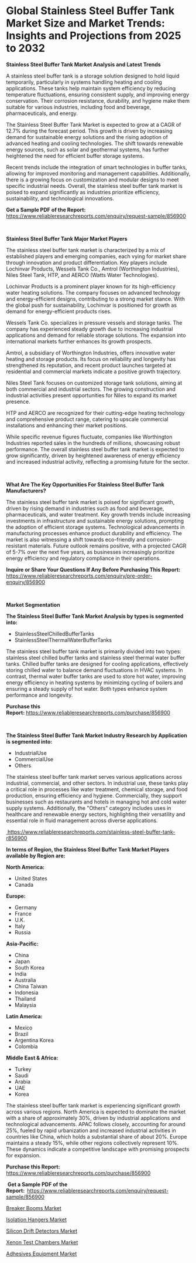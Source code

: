 <p><h1>Global Stainless Steel Buffer Tank Market Size and Market Trends: Insights and Projections from 2025 to 2032</h1></p><p><strong>Stainless Steel Buffer Tank Market Analysis and Latest Trends</strong></p>
<p><p>A stainless steel buffer tank is a storage solution designed to hold liquid temporarily, particularly in systems handling heating and cooling applications. These tanks help maintain system efficiency by reducing temperature fluctuations, ensuring consistent supply, and improving energy conservation. Their corrosion resistance, durability, and hygiene make them suitable for various industries, including food and beverage, pharmaceuticals, and energy.</p><p>The Stainless Steel Buffer Tank Market is expected to grow at a CAGR of 12.7% during the forecast period. This growth is driven by increasing demand for sustainable energy solutions and the rising adoption of advanced heating and cooling technologies. The shift towards renewable energy sources, such as solar and geothermal systems, has further heightened the need for efficient buffer storage systems.</p><p>Recent trends include the integration of smart technologies in buffer tanks, allowing for improved monitoring and management capabilities. Additionally, there is a growing focus on customization and modular designs to meet specific industrial needs. Overall, the stainless steel buffer tank market is poised to expand significantly as industries prioritize efficiency, sustainability, and technological innovations.</p></p>
<p><strong>Get a Sample PDF of the Report:&nbsp;</strong> <a href="https://www.reliableresearchreports.com/enquiry/request-sample/856900?utm_campaign=10&utm_medium=2&utm_source=Github&utm_content=ia&utm_term=08042025&utm_id=stainless-steel-buffer-tank">https://www.reliableresearchreports.com/enquiry/request-sample/856900</a></p>
<p>&nbsp;</p>
<p><strong>Stainless Steel Buffer Tank Major Market Players</strong></p>
<p><p>The stainless steel buffer tank market is characterized by a mix of established players and emerging companies, each vying for market share through innovation and product differentiation. Key players include Lochinvar Products, Wessels Tank Co., Amtrol (Worthington Industries), Niles Steel Tank, HTP, and AERCO (Watts Water Technologies).</p><p>Lochinvar Products is a prominent player known for its high-efficiency water heating solutions. The company focuses on advanced technology and energy-efficient designs, contributing to a strong market stance. With the global push for sustainability, Lochinvar is positioned for growth as demand for energy-efficient products rises.</p><p>Wessels Tank Co. specializes in pressure vessels and storage tanks. The company has experienced steady growth due to increasing industrial applications and demand for reliable storage solutions. The expansion into international markets further enhances its growth prospects.</p><p>Amtrol, a subsidiary of Worthington Industries, offers innovative water heating and storage products. Its focus on reliability and longevity has strengthened its reputation, and recent product launches targeted at residential and commercial markets indicate a positive growth trajectory.</p><p>Niles Steel Tank focuses on customized storage tank solutions, aiming at both commercial and industrial sectors. The growing construction and industrial activities present opportunities for Niles to expand its market presence.</p><p>HTP and AERCO are recognized for their cutting-edge heating technology and comprehensive product range, catering to upscale commercial installations and enhancing their market positions.</p><p>While specific revenue figures fluctuate, companies like Worthington Industries reported sales in the hundreds of millions, showcasing robust performance. The overall stainless steel buffer tank market is expected to grow significantly, driven by heightened awareness of energy efficiency and increased industrial activity, reflecting a promising future for the sector.</p></p>
<p>&nbsp;</p>
<p><strong>What Are The Key Opportunities For Stainless Steel Buffer Tank Manufacturers?</strong></p>
<p><p>The stainless steel buffer tank market is poised for significant growth, driven by rising demand in industries such as food and beverage, pharmaceuticals, and water treatment. Key growth trends include increasing investments in infrastructure and sustainable energy solutions, prompting the adoption of efficient storage systems. Technological advancements in manufacturing processes enhance product durability and efficiency. The market is also witnessing a shift towards eco-friendly and corrosion-resistant materials. Future outlook remains positive, with a projected CAGR of 5-7% over the next five years, as businesses increasingly prioritize energy efficiency and regulatory compliance in their operations.</p></p>
<p><strong>Inquire or Share Your Questions If Any Before Purchasing This Report:</strong> <a href="https://www.reliableresearchreports.com/enquiry/pre-order-enquiry/856900?utm_campaign=10&utm_medium=2&utm_source=Github&utm_content=ia&utm_term=08042025&utm_id=stainless-steel-buffer-tank">https://www.reliableresearchreports.com/enquiry/pre-order-enquiry/856900</a></p>
<p>&nbsp;</p>
<p><strong>Market Segmentation</strong></p>
<p><strong>The Stainless Steel Buffer Tank Market Analysis by types is segmented into:</strong></p>
<p><ul><li>StainlessSteelChilledBufferTanks</li><li>StainlessSteelThermalWaterBufferTanks</li></ul></p>
<p><p>The stainless steel buffer tank market is primarily divided into two types: stainless steel chilled buffer tanks and stainless steel thermal water buffer tanks. Chilled buffer tanks are designed for cooling applications, effectively storing chilled water to balance demand fluctuations in HVAC systems. In contrast, thermal water buffer tanks are used to store hot water, improving energy efficiency in heating systems by minimizing cycling of boilers and ensuring a steady supply of hot water. Both types enhance system performance and longevity.</p></p>
<p><strong>Purchase this Report:&nbsp;</strong><a href="https://www.reliableresearchreports.com/purchase/856900?utm_campaign=10&utm_medium=2&utm_source=Github&utm_content=ia&utm_term=08042025&utm_id=stainless-steel-buffer-tank">https://www.reliableresearchreports.com/purchase/856900</a></p>
<p>&nbsp;</p>
<p><strong>The Stainless Steel Buffer Tank Market Industry Research by Application is segmented into:</strong></p>
<p><ul><li>IndustrialUse</li><li>CommercialUse</li><li>Others</li></ul></p>
<p><p>The stainless steel buffer tank market serves various applications across industrial, commercial, and other sectors. In industrial use, these tanks play a critical role in processes like water treatment, chemical storage, and food production, ensuring efficiency and hygiene. Commercially, they support businesses such as restaurants and hotels in managing hot and cold water supply systems. Additionally, the "Others" category includes uses in healthcare and renewable energy sectors, highlighting their versatility and essential role in fluid management across diverse applications.</p></p>
<p><a href="https://www.reliableresearchreports.com/stainless-steel-buffer-tank-r856900?utm_campaign=10&utm_medium=2&utm_source=Github&utm_content=ia&utm_term=08042025&utm_id=stainless-steel-buffer-tank">&nbsp;https://www.reliableresearchreports.com/stainless-steel-buffer-tank-r856900</a></p>
<p><strong>In terms of Region, the Stainless Steel Buffer Tank Market Players available by Region are:</strong></p>
<p>
    <p> <strong> North America: </strong>
        <ul>
            <li>United States</li>
            <li>Canada</li>
        </ul>
        </p> 
    <p> <strong> Europe: </strong>
        <ul>
            <li>Germany</li>
            <li>France</li>
            <li>U.K.</li>
            <li>Italy</li>
            <li>Russia</li>
        </ul>
        </p> 
    <p> <strong> Asia-Pacific: </strong>
        <ul>
            <li>China</li>
            <li>Japan</li>
            <li>South Korea</li>
            <li>India</li>
            <li>Australia</li>
            <li>China Taiwan</li>
            <li>Indonesia</li>
            <li>Thailand</li>
            <li>Malaysia</li>
        </ul>
        </p> 
    <p> <strong> Latin America: </strong>
        <ul>
            <li>Mexico</li>
            <li>Brazil</li>
            <li>Argentina Korea</li>
            <li>Colombia</li>
        </ul>
        </p> 
    <p> <strong> Middle East & Africa: </strong>
        <ul>
            <li>Turkey</li>
            <li>Saudi</li>
            <li>Arabia</li>
            <li>UAE</li>
            <li>Korea</li>
        </ul>
    </p>
    </p>
<p><p>The stainless steel buffer tank market is experiencing significant growth across various regions. North America is expected to dominate the market with a share of approximately 30%, driven by industrial applications and technological advancements. APAC follows closely, accounting for around 25%, fueled by rapid urbanization and increased industrial activities in countries like China, which holds a substantial share of about 20%. Europe maintains a steady 15%, while other regions collectively represent 10%. These dynamics indicate a competitive landscape with promising prospects for expansion.</p></p>
<p><strong>Purchase this Report: </strong><a href="https://www.reliableresearchreports.com/purchase/856900?utm_campaign=10&utm_medium=2&utm_source=Github&utm_content=ia&utm_term=08042025&utm_id=stainless-steel-buffer-tank">https://www.reliableresearchreports.com/purchase/856900</a></p>
<p>&nbsp;<strong>Get a Sample PDF of the Report:&nbsp;&nbsp;</strong><a href="https://www.reliableresearchreports.com/enquiry/request-sample/856900?utm_campaign=10&utm_medium=2&utm_source=Github&utm_content=ia&utm_term=08042025&utm_id=stainless-steel-buffer-tank">https://www.reliableresearchreports.com/enquiry/request-sample/856900</a></p>
<p><strong></strong></p>
<p><p><a href="https://github.com/guzasbahsas/Market-Research-Report-List-1/blob/main/breaker-booms-market.md?utm_campaign=10&utm_medium=2&utm_source=Github&utm_content=ia&utm_term=08042025&utm_id=stainless-steel-buffer-tank">Breaker Booms Market</a></p><p><a href="https://github.com/weisonmanych/Market-Research-Report-List-1/blob/main/isolation-hangers-market.md?utm_campaign=10&utm_medium=2&utm_source=Github&utm_content=ia&utm_term=08042025&utm_id=stainless-steel-buffer-tank">Isolation Hangers Market</a></p><p><a href="https://github.com/rokiahgrendy/Market-Research-Report-List-1/blob/main/silicon-drift-detectors-market.md?utm_campaign=10&utm_medium=2&utm_source=Github&utm_content=ia&utm_term=08042025&utm_id=stainless-steel-buffer-tank">Silicon Drift Detectors Market</a></p><p><a href="https://github.com/nagateyisu29/Market-Research-Report-List-1/blob/main/xenon-test-chambers-market.md?utm_campaign=10&utm_medium=2&utm_source=Github&utm_content=ia&utm_term=08042025&utm_id=stainless-steel-buffer-tank">Xenon Test Chambers Market</a></p><p><a href="https://github.com/steegwajma22/Market-Research-Report-List-1/blob/main/adhesives-equipment-market.md?utm_campaign=10&utm_medium=2&utm_source=Github&utm_content=ia&utm_term=08042025&utm_id=stainless-steel-buffer-tank">Adhesives Equipment Market</a></p></p>
